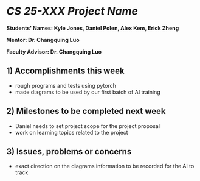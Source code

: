 # *CS 25-XXX Project Name*

**Students' Names: Kyle Jones, Daniel Polen, Alex Kem, Erick Zheng**

**Mentor: Dr. Changquing Luo**

**Faculty Advisor: Dr. Changquing Luo**

## 1) Accomplishments this week ##
   - rough programs and tests using pytorch
   - made diagrams to be used by our first batch of AI training

## 2) Milestones to be completed next week ##
   - Daniel needs to set project scope for the project proposal
   - work on learning topics related to the project

## 3) Issues, problems or concerns ##
   - exact direction on the diagrams information to be recorded for the AI to track

   


